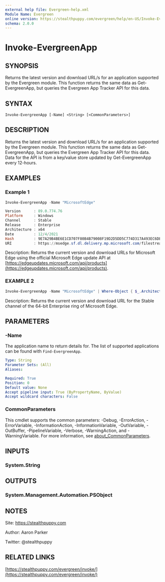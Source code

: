 ```yaml
---
external help file: Evergreen-help.xml
Module Name: Evergreen
online version: https://stealthpuppy.com/evergreen/help/en-US/Invoke-EvergreenApp/
schema: 2.0.0
---
```


# Invoke-EvergreenApp

## SYNOPSIS

Returns the latest version and download URL/s for an application supported by the Evergreen module. This function returns the same data as Get-EvergreenApp, but queries the Evergreen App Tracker API for this data.

## SYNTAX

```
Invoke-EvergreenApp [-Name] <String> [<CommonParameters>]
```

## DESCRIPTION

Returns the latest version and download URL/s for an application supported by the Evergreen module. This function returns the same data as Get-EvergreenApp, but queries the Evergreen App Tracker API for this data. Data for the API is from a key/value store updated by Get-EvergreenApp every 12-hours.

## EXAMPLES

### Example 1

```powershell
Invoke-EvergreenApp -Name "MicrosoftEdge"

Version      : 89.0.774.76
Platform     : Windows
Channel      : Stable
Release      : Enterprise
Architecture : x64
Date         : 12/4/2021
Hash         : 9E7A29B4BE6E1CD707F80B4B79008F19D2D5DD5C774D317A493EC6DE5BE0B7D7
URI          : https://msedge.sf.dl.delivery.mp.microsoft.com/filestreamingservice/files/4d12f620-174c-4259-85e6-8a80ea45ff10/MicrosoftEdgeEnterpriseX64.msi
```

Description:
Returns the current version and download URLs for Microsoft Edge using the official Microsoft Edge update API at [https://edgeupdates.microsoft.com/api/products](https://edgeupdates.microsoft.com/api/products).

### EXAMPLE 2

```powershell
Invoke-EvergreenApp -Name "MicrosoftEdge" | Where-Object { $_.Architecture -eq "x64" -and $_.Channel -eq "Stable" -and $_.Release -eq "Enterprise" }
```

Description:
Returns the current version and download URL for the Stable channel of the 64-bit Enterprise ring of Microsoft Edge.

## PARAMETERS

### -Name

The application name to return details for.
The list of supported applications can be found with `Find-EvergreenApp`.

```yaml
Type: String
Parameter Sets: (All)
Aliases:

Required: True
Position: 0
Default value: None
Accept pipeline input: True (ByPropertyName, ByValue)
Accept wildcard characters: False
```

### CommonParameters

This cmdlet supports the common parameters: -Debug, -ErrorAction, -ErrorVariable, -InformationAction, -InformationVariable, -OutVariable, -OutBuffer, -PipelineVariable, -Verbose, -WarningAction, and -WarningVariable. For more information, see [about_CommonParameters](http://go.microsoft.com/fwlink/?LinkID=113216).

## INPUTS

### System.String

## OUTPUTS

### System.Management.Automation.PSObject

## NOTES

Site: https://stealthpuppy.com

Author: Aaron Parker

Twitter: @stealthpuppy

## RELATED LINKS

[https://stealthpuppy.com/evergreen/invoke/](https://stealthpuppy.com/evergreen/invoke/)
